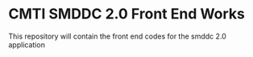 # CMTI SMDDC 2.0 Front End Works

This repository will contain the front end codes for the smddc 2.0 application